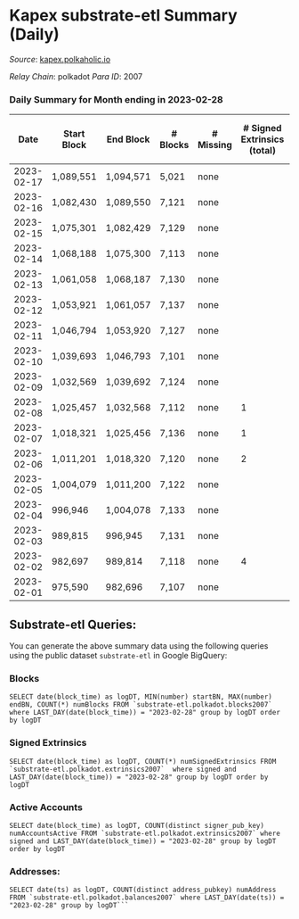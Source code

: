 # Kapex substrate-etl Summary (Daily)

_Source_: [kapex.polkaholic.io](https://kapex.polkaholic.io)

*Relay Chain*: polkadot
*Para ID*: 2007



### Daily Summary for Month ending in 2023-02-28


| Date | Start Block | End Block | # Blocks | # Missing | # Signed Extrinsics (total) | # Active Accounts | # Addresses with Balances | # Events | # Transfers | # XCM Transfers In | # XCM Transfers Out |
| ---- | ----------- | --------- | -------- | --------- | --------------------------- | ----------------- | ------------------------- | -------- | ----------- | ------------------ | ------------------- |
| 2023-02-17 | 1,089,551 | 1,094,571 | 5,021 | none  |  |  |  |  |   |   |   |
| 2023-02-16 | 1,082,430 | 1,089,550 | 7,121 | none  |  |  | 1,054 | 9,480 |   |   |   |
| 2023-02-15 | 1,075,301 | 1,082,429 | 7,129 | none  |  |  | 1,054 | 10,686 |   |   |   |
| 2023-02-14 | 1,068,188 | 1,075,300 | 7,113 | none  |  |  | 1,054 | 8,879 |   |   |   |
| 2023-02-13 | 1,061,058 | 1,068,187 | 7,130 | none  |  |  | 1,054 | 10,693 |   |   |   |
| 2023-02-12 | 1,053,921 | 1,061,057 | 7,137 | none  |  |  | 1,054 | 10,119 |   |   |   |
| 2023-02-11 | 1,046,794 | 1,053,920 | 7,127 | none  |  |  | 1,054 | 9,502 |   |   |   |
| 2023-02-10 | 1,039,693 | 1,046,793 | 7,101 | none  |  |  | 1,054 | 10,685 |   |   |   |
| 2023-02-09 | 1,032,569 | 1,039,692 | 7,124 | none  |  |  | 1,054 | 10,681 |   |   |   |
| 2023-02-08 | 1,025,457 | 1,032,568 | 7,112 | none  | 1 | 1 | 1,054 | 14,234 | 1  |   |   |
| 2023-02-07 | 1,018,321 | 1,025,456 | 7,136 | none  | 1 | 1 | 1,053 | 10,118 | 1  |   |   |
| 2023-02-06 | 1,011,201 | 1,018,320 | 7,120 | none  | 2 | 1 | 1,054 | 9,494 |   |   |   |
| 2023-02-05 | 1,004,079 | 1,011,200 | 7,122 | none  |  |  | 1,054 | 10,685 |   |   |   |
| 2023-02-04 | 996,946 | 1,004,078 | 7,133 | none  |  |  | 1,054 | 8,914 |   |   |   |
| 2023-02-03 | 989,815 | 996,945 | 7,131 | none  |  |  | 1,054 | 10,695 |   |   |   |
| 2023-02-02 | 982,697 | 989,814 | 7,118 | none  | 4 | 3 | 1,054 | 10,104 | 2  |   |   |
| 2023-02-01 | 975,590 | 982,696 | 7,107 | none  |  |  | 1,052 | 9,471 |   |   |   |

## Substrate-etl Queries:
You can generate the above summary data using the following queries using the public dataset `substrate-etl` in Google BigQuery:


### Blocks
```
SELECT date(block_time) as logDT, MIN(number) startBN, MAX(number) endBN, COUNT(*) numBlocks FROM `substrate-etl.polkadot.blocks2007`  where LAST_DAY(date(block_time)) = "2023-02-28" group by logDT order by logDT
```


### Signed Extrinsics
```
SELECT date(block_time) as logDT, COUNT(*) numSignedExtrinsics FROM `substrate-etl.polkadot.extrinsics2007`  where signed and LAST_DAY(date(block_time)) = "2023-02-28" group by logDT order by logDT
```


### Active Accounts
```
SELECT date(block_time) as logDT, COUNT(distinct signer_pub_key) numAccountsActive FROM `substrate-etl.polkadot.extrinsics2007` where signed and LAST_DAY(date(block_time)) = "2023-02-28" group by logDT order by logDT
```


### Addresses:
```
SELECT date(ts) as logDT, COUNT(distinct address_pubkey) numAddress FROM `substrate-etl.polkadot.balances2007` where LAST_DAY(date(ts)) = "2023-02-28" group by logDT```

